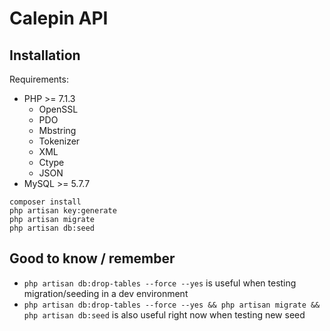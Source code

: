 # Calepin API

## Installation

Requirements:
* PHP >= 7.1.3
  * OpenSSL
  * PDO
  * Mbstring
  * Tokenizer
  * XML
  * Ctype
  * JSON
* MySQL >= 5.7.7

```
composer install
php artisan key:generate
php artisan migrate
php artisan db:seed
```

## Good to know / remember

- `php artisan db:drop-tables --force --yes` is useful when testing 
migration/seeding in a dev environment
- `php artisan db:drop-tables --force --yes && php artisan migrate && php artisan db:seed` 
is also useful right now when testing new seed